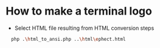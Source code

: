 # How to make a terminal logo

- Select HTML file resulting from HTML conversion steps

```bash
  php .\html_to_ansi.php ..\html\ephect.html
```

